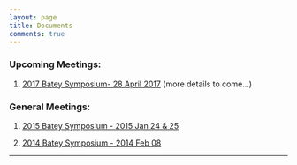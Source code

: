 ```yaml
---
layout: page
title: Documents
comments: true
---
```


### Upcoming Meetings:

1. [2017 Batey Symposium- 28 April 2017](meetings/2017-04-28-batey-symposium/) (more details to come...)

### General Meetings:

1. [2015 Batey Symposium - 2015 Jan 24 & 25](meetings/2015-01-24-batey-symposium/)

1. [2014 Batey Symposium - 2014 Feb 08](meetings/2014-02-08-batey-symposium/)


---

